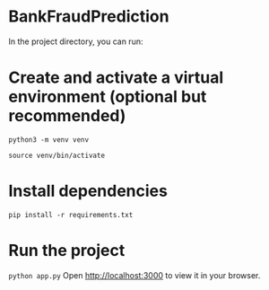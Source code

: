 # BankFraudPrediction

In the project directory, you can run:
# Create and activate a virtual environment (optional but recommended)
`python3 -m venv venv`

`source venv/bin/activate`

# Install dependencies
`pip install -r requirements.txt`

# Run the project
`python app.py`
Open [http://localhost:3000](http://localhost:3000) to view it in your browser.